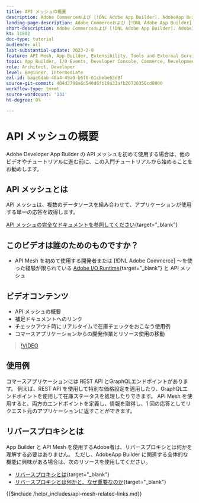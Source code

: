 ```yaml
---
title: API メッシュの概要
description: Adobe Commerceおよび [!DNL Adobe App Builder]. AdobeApp Builder のインストール、プロジェクトの操作、graphql リバースプロキシの作成などについて説明します。
landing-page-description: Adobe Commerceおよび [!DNL Adobe App Builder]. AdobeIO のインストール、プロジェクトの操作、graphql リバースプロキシの作成などについて説明します。
short-description: Adobe Commerceおよび [!DNL Adobe App Builder]. AdobeIO のインストール、プロジェクトの操作、graphql リバースプロキシの作成などについて説明します。
kt: 11802
doc-type: tutorial
audience: all
last-substantial-update: 2023-2-8
feature: API Mesh, App Builder, Extensibility, Tools and External Services, Backend Development
topic: App Builder, I/O Events, Developer Console, Commerce, Development, Integrations
role: Architect, Developer
level: Beginner, Intermediate
exl-id: baae6dab-48a4-49a0-b6f6-61cbebe63d0f
source-git-commit: 404d2708a6d540d6fb19a33afb20726356cd8000
workflow-type: tm+mt
source-wordcount: '331'
ht-degree: 0%

---
```


# API メッシュの概要

Adobe Developer App Builder の API メッシュを初めて使用する場合は、他のビデオやチュートリアルに進む前に、この入門チュートリアルから始めることをお勧めします。

## API メッシュとは

API メッシュは、複数のデータソースを組み合わせて、アプリケーションが使用する単一の応答を取得します。

[API メッシュの完全なドキュメントを参照してください](https://developer.adobe.com/graphql-mesh-gateway/gateway/overview/){target="_blank"}

## このビデオは誰のためのものですか？

* API Mesh を初めて使用する開発者または [!DNL Adobe Commerce] ～を使った経験が限られている [Adobe I/O Runtime](https://developer.adobe.com/runtime/docs/guides/overview/){target="_blank"} と API メッシュ

## ビデオコンテンツ

* API メッシュの概要
* 補足ドキュメントへのリンク
* チェックアウト時にリアルタイムで在庫チェックをおこなう使用例
* コマースアプリケーションからの開発作業とリソース使用の移動

>[!VIDEO](https://video.tv.adobe.com/v/3417534?quality=12&learn=on)

## 使用例

コマースアプリケーションには REST API とGraphQLエンドポイントがあります。 例えば、REST API を使用して特別な価格設定を適用したり、GraphQLエンドポイントを使用して在庫ステータスを処理したりできます。 API Mesh を使用すると、両方のエンドポイントを定義し、情報を取得し、1 回の応答としてリクエスト元のアプリケーションに返すことができます。

## リバースプロキシとは

App Builder と API Mesh を使用するAdobe者は、リバースプロキシとは何かを理解する必要はありません。 ただし、AdobeApp Builder に関連する全体的な機能に興味がある場合は、次のリソースを使用してください。

* [リバースプロキシとは](https://www.imperva.com/learn/performance/reverse-proxy/){target="_blank"}
* [リバースプロキシとは何かと、なぜ重要なのか](https://blog.hubspot.com/website/reverse-proxy){target="_blank"}

{{$include /help/_includes/api-mesh-related-links.md}}
